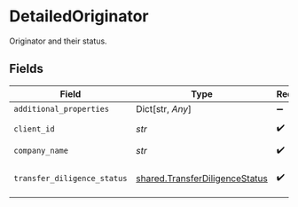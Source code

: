 # DetailedOriginator

Originator and their status.


## Fields

| Field                                                                            | Type                                                                             | Required                                                                         | Description                                                                      |
| -------------------------------------------------------------------------------- | -------------------------------------------------------------------------------- | -------------------------------------------------------------------------------- | -------------------------------------------------------------------------------- |
| `additional_properties`                                                          | Dict[str, *Any*]                                                                 | :heavy_minus_sign:                                                               | N/A                                                                              |
| `client_id`                                                                      | *str*                                                                            | :heavy_check_mark:                                                               | Originator’s client ID.                                                          |
| `company_name`                                                                   | *str*                                                                            | :heavy_check_mark:                                                               | N/A                                                                              |
| `transfer_diligence_status`                                                      | [shared.TransferDiligenceStatus](../../models/shared/transferdiligencestatus.md) | :heavy_check_mark:                                                               | Originator’s diligence status.                                                   |